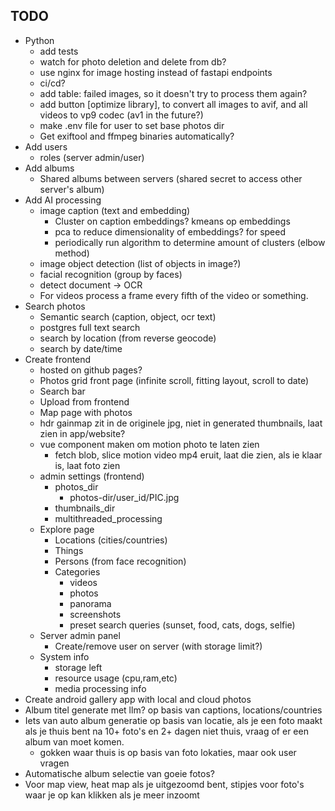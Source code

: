## TODO

* Python
  * add tests
  * watch for photo deletion and delete from db?
  * use nginx for image hosting instead of fastapi endpoints
  * ci/cd?
  * add table: failed images, so it doesn't try to process them again?
  * add button [optimize library], to convert all images to avif, and all videos to vp9 codec (av1 in the future?)
  * make .env file for user to set base photos dir
  * Get exiftool and ffmpeg binaries automatically?
* Add users
  * roles (server admin/user)
* Add albums
  * Shared albums between servers (shared secret to access other server's album)
* Add AI processing
  * image caption (text and embedding)
    * Cluster on caption embeddings? kmeans op embeddings
    * pca to reduce dimensionality of embeddings? for speed
    * periodically run algorithm to determine amount of clusters (elbow method)
  * image object detection (list of objects in image?)
  * facial recognition (group by faces)
  * detect document -> OCR
  * For videos process a frame every fifth of the video or something.
* Search photos
  * Semantic search (caption, object, ocr text)
  * postgres full text search
  * search by location (from reverse geocode)
  * search by date/time
* Create frontend
  * hosted on github pages?
  * Photos grid front page (infinite scroll, fitting layout, scroll to date)
  * Search bar
  * Upload from frontend
  * Map page with photos
  * hdr gainmap zit in de originele jpg, niet in generated thumbnails, laat zien in app/website?
  * vue component maken om motion photo te laten zien
    * fetch blob, slice motion video mp4 eruit, laat die zien, als ie klaar is, laat foto zien
  * admin settings (frontend)
    * photos_dir
      * photos-dir/user_id/PIC.jpg
    * thumbnails_dir
    * multithreaded_processing
  * Explore page
    * Locations (cities/countries)
    * Things
    * Persons (from face recognition)
    * Categories
      * videos
      * photos
      * panorama
      * screenshots
      * preset search queries (sunset, food, cats, dogs, selfie)
  * Server admin panel
    * Create/remove user on server (with storage limit?)
  * System info
    * storage left
    * resource usage (cpu,ram,etc)
    * media processing info
* Create android gallery app with local and cloud photos
* Album titel generate met llm? op basis van captions, locations/countries
* Iets van auto album generatie op basis van locatie, als je een foto maakt als je thuis bent na 10+ foto's en 2+ dagen
  niet thuis, vraag of er een album van moet komen.
  * gokken waar thuis is op basis van foto lokaties, maar ook user vragen
* Automatische album selectie van goeie fotos?
* Voor map view, heat map als je uitgezoomd bent, stipjes voor foto's waar je op kan klikken als je meer inzoomt